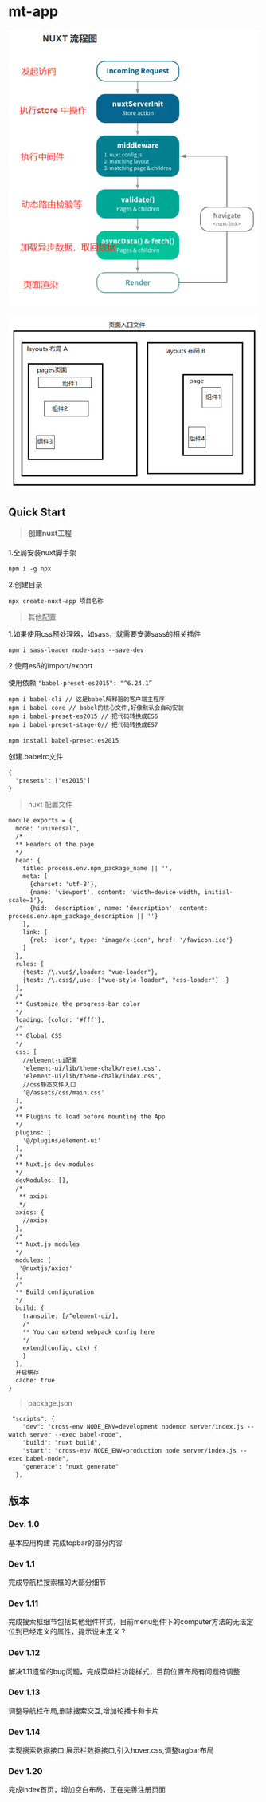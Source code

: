 # mt-app

![im](img/1468246-20180921160956057-1177305617.png)



![img](img/1468246-20180921153753073-848298598.png)





## Quick Start



> #### 创建nuxt工程

1.全局安装nuxt脚手架

```
npm i -g npx
```

2.创建目录

```
npx create-nuxt-app 项目名称
```



> 其他配置



1.如果使用css预处理器，如sass，就需要安装sass的相关插件

```
npm i sass-loader node-sass --save-dev
```



2.使用es6的import/export

使用依赖     `"babel-preset-es2015": "^6.24.1”`

```
npm i babel-cli // 这是babel解释器的客户端主程序  
npm i babel-core // babel的核心文件,好像默认会自动安装 
npm i babel-preset-es2015 // 把代码转换成ES6 
npm i babel-preset-stage-0// 把代码转换成ES7

npm install babel-preset-es2015
```



创建.babelrc文件

```
{
  "presets": ["es2015"]
}

```



> nuxt 配置文件

```
module.exports = {
  mode: 'universal',
  /*
  ** Headers of the page
  */
  head: {
    title: process.env.npm_package_name || '',
    meta: [
      {charset: 'utf-8'},
      {name: 'viewport', content: 'width=device-width, initial-scale=1'},
      {hid: 'description', name: 'description', content: process.env.npm_package_description || ''}
    ],
    link: [
      {rel: 'icon', type: 'image/x-icon', href: '/favicon.ico'}
    ]
  },
  rules: [
    {test: /\.vue$/,loader: "vue-loader"},
    {test: /\.css$/,use: ["vue-style-loader", "css-loader"]  }
  ],
  /*
  ** Customize the progress-bar color
  */
  loading: {color: '#fff'},
  /*
  ** Global CSS
  */
  css: [
    //element-ui配置
    'element-ui/lib/theme-chalk/reset.css',
    'element-ui/lib/theme-chalk/index.css',
    //css静态文件入口
    '@/assets/css/main.css'
  ],
  /*
  ** Plugins to load before mounting the App
  */
  plugins: [
    '@/plugins/element-ui'
  ],
  /*
  ** Nuxt.js dev-modules
  */
  devModules: [],
  /*
   ** axios
   */
  axios: {
    //axios
  },
  /*
  ** Nuxt.js modules
  */
  modules: [
   '@nuxtjs/axios'
  ],
  /*
  ** Build configuration
  */
  build: {
    transpile: [/^element-ui/],
    /*
    ** You can extend webpack config here
    */
    extend(config, ctx) {
    }
  },
  开启缓存
  cache: true
}

```



> package.json

```
 "scripts": {
    "dev": "cross-env NODE_ENV=development nodemon server/index.js --watch server --exec babel-node",
    "build": "nuxt build",
    "start": "cross-env NODE_ENV=production node server/index.js --exec babel-node",
    "generate": "nuxt generate"
  },
```



## 版本

### Dev. 1.0

基本应用构建 完成topbar的部分内容



### Dev 1.1 

完成导航栏搜索框的大部分细节



### Dev 1.11

完成搜索框细节包括其他组件样式，目前menu组件下的computer方法的无法定位到已经定义的属性，提示说未定义？



### Dev 1.12

解决1.11遗留的bug问题，完成菜单栏功能样式，目前位置布局有问题待调整



### Dev 1.13

调整导航栏布局,删除搜索交互,增加轮播卡和卡片



### Dev 1.14

实现搜索数据接口,展示栏数据接口,引入hover.css,调整tagbar布局



### Dev 1.20

完成index首页，增加空白布局，正在完善注册页面